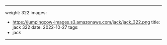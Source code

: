 
---
weight: 322
images:
- https://jumpingcow-images.s3.amazonaws.com/jack/jack_322.png
title: jack 322
date: 2022-10-27
tags:
- jack
---
